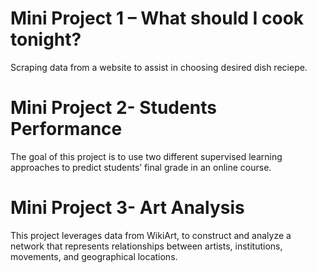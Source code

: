 # Mini Project 1 – What should I cook tonight?
Scraping data from a website to assist in choosing desired dish reciepe.

# Mini Project 2- Students Performance
The goal of this project is to use two different supervised learning approaches to predict students’ final grade in an online course.

# Mini Project 3- Art Analysis
This project leverages data from WikiArt, to construct and analyze a network that represents relationships between artists, institutions, 
movements, and geographical locations. 
